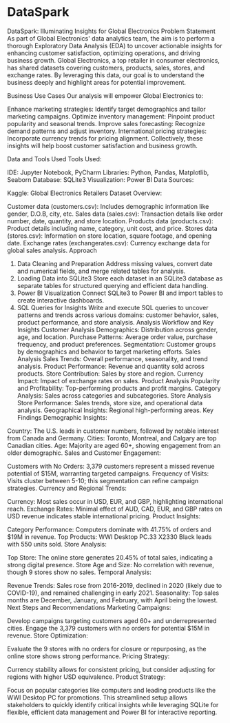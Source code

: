 # DataSpark
DataSpark: Illuminating Insights for Global Electronics
Problem Statement
As part of Global Electronics' data analytics team, the aim is to perform a thorough Exploratory Data Analysis (EDA) to uncover actionable insights for enhancing customer satisfaction, optimizing operations, and driving business growth. Global Electronics, a top retailer in consumer electronics, has shared datasets covering customers, products, sales, stores, and exchange rates. By leveraging this data, our goal is to understand the business deeply and highlight areas for potential improvement.

Business Use Cases
Our analysis will empower Global Electronics to:

Enhance marketing strategies: Identify target demographics and tailor marketing campaigns.
Optimize inventory management: Pinpoint product popularity and seasonal trends.
Improve sales forecasting: Recognize demand patterns and adjust inventory.
International pricing strategies: Incorporate currency trends for pricing alignment.
Collectively, these insights will help boost customer satisfaction and business growth.

Data and Tools Used
Tools Used:

IDE: Jupyter Notebook, PyCharm
Libraries: Python, Pandas, Matplotlib, Seaborn
Database: SQLite3
Visualization: Power BI
Data Sources:

Kaggle: Global Electronics Retailers
Dataset Overview:

Customer data (customers.csv): Includes demographic information like gender, D.O.B, city, etc.
Sales data (sales.csv): Transaction details like order number, date, quantity, and store location.
Products data (products.csv): Product details including name, category, unit cost, and price.
Stores data (stores.csv): Information on store location, square footage, and opening date.
Exchange rates (exchangerates.csv): Currency exchange data for global sales analysis.
Approach
1. Data Cleaning and Preparation
Address missing values, convert date and numerical fields, and merge related tables for analysis.
2. Loading Data into SQLite3
Store each dataset in an SQLite3 database as separate tables for structured querying and efficient data handling.
3. Power BI Visualization
Connect SQLite3 to Power BI and import tables to create interactive dashboards.
4. SQL Queries for Insights
Write and execute SQL queries to uncover patterns and trends across various domains: customer behavior, sales, product performance, and store analysis.
Analysis Workflow and Key Insights
Customer Analysis
Demographics: Distribution across gender, age, and location.
Purchase Patterns: Average order value, purchase frequency, and product preferences.
Segmentation: Customer groups by demographics and behavior to target marketing efforts.
Sales Analysis
Sales Trends: Overall performance, seasonality, and trend analysis.
Product Performance: Revenue and quantity sold across products.
Store Contribution: Sales by store and region.
Currency Impact: Impact of exchange rates on sales.
Product Analysis
Popularity and Profitability: Top-performing products and profit margins.
Category Analysis: Sales across categories and subcategories.
Store Analysis
Store Performance: Sales trends, store size, and operational data analysis.
Geographical Insights: Regional high-performing areas.
Key Findings
Demographic Insights:

Country: The U.S. leads in customer numbers, followed by notable interest from Canada and Germany.
Cities: Toronto, Montreal, and Calgary are top Canadian cities.
Age: Majority are aged 60+, showing engagement from an older demographic.
Sales and Customer Engagement:

Customers with No Orders: 3,379 customers represent a missed revenue potential of $15M, warranting targeted campaigns.
Frequency of Visits: Visits cluster between 5-10; this segmentation can refine campaign strategies.
Currency and Regional Trends:

Currency: Most sales occur in USD, EUR, and GBP, highlighting international reach.
Exchange Rates: Minimal effect of AUD, CAD, EUR, and GBP rates on USD revenue indicates stable international pricing.
Product Insights:

Category Performance: Computers dominate with 41.75% of orders and $19M in revenue.
Top Products: WWI Desktop PC.33 X2330 Black leads with 550 units sold.
Store Analysis:

Top Store: The online store generates 20.45% of total sales, indicating a strong digital presence.
Store Age and Size: No correlation with revenue, though 9 stores show no sales.
Temporal Analysis:

Revenue Trends: Sales rose from 2016-2019, declined in 2020 (likely due to COVID-19), and remained challenging in early 2021.
Seasonality: Top sales months are December, January, and February, with April being the lowest.
Next Steps and Recommendations
Marketing Campaigns:

Develop campaigns targeting customers aged 60+ and underrepresented cities.
Engage the 3,379 customers with no orders for potential $15M in revenue.
Store Optimization:

Evaluate the 9 stores with no orders for closure or repurposing, as the online store shows strong performance.
Pricing Strategy:

Currency stability allows for consistent pricing, but consider adjusting for regions with higher USD equivalence.
Product Strategy:

Focus on popular categories like computers and leading products like the WWI Desktop PC for promotions.
This streamlined setup allows stakeholders to quickly identify critical insights while leveraging SQLite for flexible, efficient data management and Power BI for interactive reporting.
